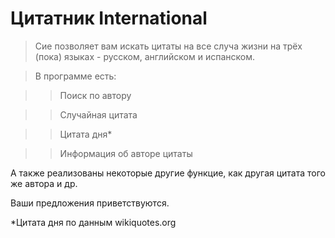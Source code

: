 # Цитатник International
>Сие позволяет вам искать цитаты на все случа жизни на трёх (пока) языках - русском, английском и испанском.

>В программе есть:

>> Поиск по автору

>> Случайная цитата

>> Цитата дня*

>> Информация об авторе цитаты

А также реализованы некоторые другие функцие, как другая цитата того же автора и др.

Ваши предложения приветствуются.

*Цитата дня по данным wikiquotes.org

